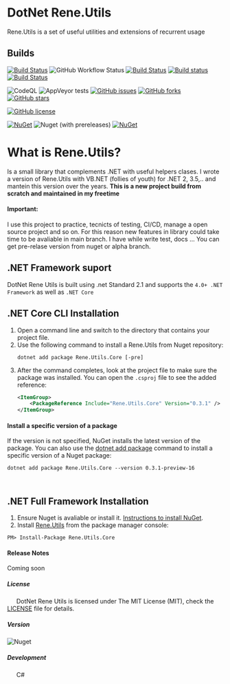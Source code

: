 # DotNet Rene.Utils
Rene.Utils is a set of useful utilities and extensions of recurrent usage

## Builds
[![Build Status](https://rene.visualstudio.com/Github.DotNet.Rene.Utils/_apis/build/status/rene15009.DotNet.Rene.Utils?branchName=master)](https://rene.visualstudio.com/Github.DotNet.Rene.Utils/_build/latest?definitionId=3&branchName=master)
![GitHub Workflow Status](https://img.shields.io/github/workflow/status/rene15009/DotNet.Rene.Utils/.NET%20Core?label=build&logo=github)
[![Build Status](https://travis-ci.com/rene15009/DotNet.Rene.Utils.svg?branch=master&logo=travis)](https://travis-ci.com/rene15009/DotNet.Rene.Utils)
[![Build status](https://ci.appveyor.com/api/projects/status/h7hn4uo4t3qif9pt/branch/master?svg=true)](https://ci.appveyor.com/project/rene15009/dotnet-rene-utils/branch/master)
[![Build Status](https://ci.appveyor.com/api/projects/status/github/rene15009/DotNet.Rene.Utils?branch=master&svg=true&passingText=passing%20-%20OK)](https://ci.appveyor.com/api/projects/status/github/rene15009/DotNet.Rene.Utils?branch=master&svg=true&passingText=master%20-%20OK)

![CodeQL](https://github.com/rene15009/DotNet.Rene.Utils/workflows/CodeQL/badge.svg)
![AppVeyor tests](https://img.shields.io/appveyor/tests/rene15009/dotnet-rene-utils)
[![GitHub issues](https://img.shields.io/github/issues/rene15009/DotNet.Rene.Utils)](https://github.com/rene15009/DotNet.Rene.Utils/issues)
[![GitHub forks](https://img.shields.io/github/forks/rene15009/DotNet.Rene.Utils)](https://github.com/rene15009/DotNet.Rene.Utils/network)
[![GitHub stars](https://img.shields.io/github/stars/rene15009/DotNet.Rene.Utils)](https://github.com/rene15009/DotNet.Rene.Utils/stargazers)

[![GitHub license](https://img.shields.io/github/license/rene15009/DotNet.Rene.Utils)](https://github.com/rene15009/DotNet.Rene.Utils/blob/master/LICENSE)

[![NuGet](https://img.shields.io/nuget/v/Rene.Utils.Core.svg?style=plastic&logo=NuGet&label=Rene.Utils&color=green)](https://www.nuget.org/packages/Rene.Utils.Core/) 
![Nuget (with prereleases)](https://img.shields.io/nuget/vpre/Rene.Utils.Core?color=red&label=Preview%20Version&logo=NuGet&style=plastic)
[![NuGet](https://img.shields.io/nuget/dt/Rene.Utils.Core.svg?style=plastic&logo=NuGet)](https://www.nuget.org/packages/Rene.Utils.Core/)

# What is Rene.Utils?
Is a small library that complements .NET with useful helpers clases. I wrote  a version of Rene.Utils with VB.NET (follies of youth) for .NET 2, 3.5,.. and mantein this version over the years. <b>This is a new project build from scratch and maintained in my freetime</b>

#### Important:
I use this project to practice, tecnicts of testing, CI/CD, manage a open source project and so on. 
For this reason new features in library could take time to be avaliable in main branch. I have while write test, docs ... You can get pre-relase version from nuget or alpha branch.

## .NET Framework suport
DotNet Rene Utils is built using .net Standard 2.1 and supports the `4.0+ .NET Framework` as well as `.NET Core`


## .NET Core CLI Installation
1. Open a command line and switch to the directory that contains your project file.
2. Use the following command to install a Rene.Utils from Nuget repository:
    ```dotnetcli
    dotnet add package Rene.Utils.Core [-pre]
    ```  
3. After the command completes, look at the project file to make sure the package was installed.
   You can open the `.csproj` file to see the added reference:
    ```xml
   <ItemGroup>
        <PackageReference Include="Rene.Utils.Core" Version="0.3.1" />
   </ItemGroup>
    ```
#### Install a specific version of a package
If the version is not specified, NuGet installs the latest version of the package. You can also use the [dotnet add package](/dotnet/core/tools/dotnet-add-package?tabs=netcore2x) command to install a specific version of a Nuget package:
```dotnetcli
dotnet add package Rene.Utils.Core --version 0.3.1-preview-16
```

`  ` 
## .NET Full Framework Installation
1. Ensure Nuget is avaliable or install it. [Instructions to install NuGet](http://docs.nuget.org/docs/start-here/installing-nuget). 
2. Install [Rene.Utils](https://www.nuget.org/packages/Rene.Utils.Core/) from the package manager console:
```
PM> Install-Package Rene.Utils.Core 
```

#### Release Notes
 Coming soon

##### License
`   `DotNet Rene Utils is licensed under The MIT License (MIT), check the [LICENSE](https://github.com/rene15009/DotNet.Rene.Utils/blob/master/LICENSE) file for details.

##### Version
![Nuget](https://img.shields.io/nuget/v/Rene.Utils.Core?color=white&label=&style=for-the-badge)

##### Development
`   `C# 


